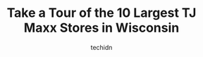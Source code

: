 ---
layout: ampstory
image: https://i0.wp.com/www.depkes.org/wp-content/uploads/2023/06/tj-maxx-0-in-wisconsin-1685968245.jpeg?resize=640,853
author: techidn
featured: false
description: Discover the impressive array of TJ Maxx options in Wisconsin, where you can find 10 of the largest TJ Maxx establishments in the area. From renowned classics to hidden gems, Wisconsin offer
title: Take a Tour of the 10 Largest TJ Maxx Stores in Wisconsin
cover:
   title: Take a Tour of the 10 Largest TJ Maxx Stores in Wisconsin
   subtitle: Rickpate
   background: https://www.depkes.org/wp-content/uploads/2023/06/tj-maxx-0-in-wisconsin-1685968245.jpeg

pages: 
 - layout: thirds
   top: <h1>#1 T.J. Maxx</h1>
   bottom: "<p>Well organized store. Reasonably priced. Handbags, ladies tops and jeans are excellent. Lot of clearance items which are a good buy too.</p>"
   background: https://www.depkes.org/wp-content/uploads/2023/06/tj-maxx-1-in-wisconsin-1685968245.jpeg
   backgroundblur: true
 - layout: thirds
   top: <h1>#2 T.J. Maxx</h1>
   bottom: "<p>5200 S 76th St, Greendale, WI 53129, United States</p>"
   background: https://www.depkes.org/wp-content/uploads/2023/06/tj-maxx-2-in-wisconsin-1685968246.jpeg
   cta:
      link: https://www.depkes.org/blog/take-a-tour-of-the-10-largest-tj-maxx-stores-in-wisconsin/
      text: Take a Tour of the 10 Largest TJ Maxx Stores in Wisconsin
 - layout: thirds
   top: <h1>#3 T.J. Maxx & HomeGoods</h1>
   bottom: "<p>1505 W Mason St, Green Bay, WI 54303, United States</p>"
   background: https://www.depkes.org/wp-content/uploads/2023/06/tj-maxx-3-in-wisconsin-1685968246.jpeg
   cta:
      link: https://www.depkes.org/blog/take-a-tour-of-the-10-largest-tj-maxx-stores-in-wisconsin/
      text: Take a Tour of the 10 Largest TJ Maxx Stores in Wisconsin
 - layout: thirds
   top: <h1>#4 T.J. Maxx</h1>
   bottom: "<p>226450 Rib Mountain Dr, Wausau, WI 54401, United States</p>"
   background: https://images.unsplash.com/photo-1618005182384-a83a8bd57fbe?ixlib=rb-4.0.3&ixid=MnwxMjA3fDB8MHxwaG90by1wYWdlfHx8fGVufDB8fHx8&auto=format&fit=crop&w=640&h=853&q=80
   cta:
      link: https://www.depkes.org/blog/take-a-tour-of-the-10-largest-tj-maxx-stores-in-wisconsin/
      text: Take a Tour of the 10 Largest TJ Maxx Stores in Wisconsin
 - layout: thirds
   top: <h1>#5 T.J. Maxx</h1>
   bottom: "<p>2308 S Green Bay Rd, Racine, WI 53406, United States</p>"
   background: https://images.unsplash.com/photo-1564951434112-64d74cc2a2d7?ixlib=rb-4.0.3&ixid=MnwxMjA3fDB8MHxwaG90by1wYWdlfHx8fGVufDB8fHx8&auto=format&fit=crop&w=640&h=853&q=80
   cta:
      link: https://www.depkes.org/blog/take-a-tour-of-the-10-largest-tj-maxx-stores-in-wisconsin/
      text: Take a Tour of the 10 Largest TJ Maxx Stores in Wisconsin
 - layout: thirds
   top: <h1>#6 T.J. Maxx</h1>
   bottom: "<p>1250 S Koeller St, Oshkosh, WI 54902, United States</p>"
   background: https://images.unsplash.com/photo-1557672172-298e090bd0f1?ixlib=rb-4.0.3&ixid=MnwxMjA3fDB8MHxwaG90by1wYWdlfHx8fGVufDB8fHx8&auto=format&fit=crop&w=640&h=853&q=80
   cta:
      link: https://www.depkes.org/blog/take-a-tour-of-the-10-largest-tj-maxx-stores-in-wisconsin/
      text: Take a Tour of the 10 Largest TJ Maxx Stores in Wisconsin
 - layout: thirds
   top: <h1>#7 T.J. Maxx</h1>
   bottom: "<p>676 S Whitney Way, Madison, WI 53711, United States</p>"
   background: https://images.unsplash.com/photo-1597773150796-e5c14ebecbf5?ixlib=rb-4.0.3&ixid=MnwxMjA3fDB8MHxwaG90by1wYWdlfHx8fGVufDB8fHx8&auto=format&fit=crop&w=640&h=853&q=80
   cta:
      link: https://www.depkes.org/blog/take-a-tour-of-the-10-largest-tj-maxx-stores-in-wisconsin/
      text: Take a Tour of the 10 Largest TJ Maxx Stores in Wisconsin
 - layout: thirds
   middle: Continue reading...
   background: https://images.unsplash.com/photo-1533998839656-76f5e4b2bccb?ixlib=rb-4.0.3&ixid=MnwxMjA3fDB8MHxwaG90by1wYWdlfHx8fGVufDB8fHx8&auto=format&fit=crop&w=640&h=853&q=80
   cta:
      link: https://www.depkes.org/blog/take-a-tour-of-the-10-largest-tj-maxx-stores-in-wisconsin/
      text: Take a Tour of the 10 Largest TJ Maxx Stores in Wisconsin
      
---